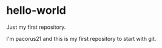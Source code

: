 # hello-world
Just my first repository.

I'm pacorus21 and this is my first repository to start with git.
